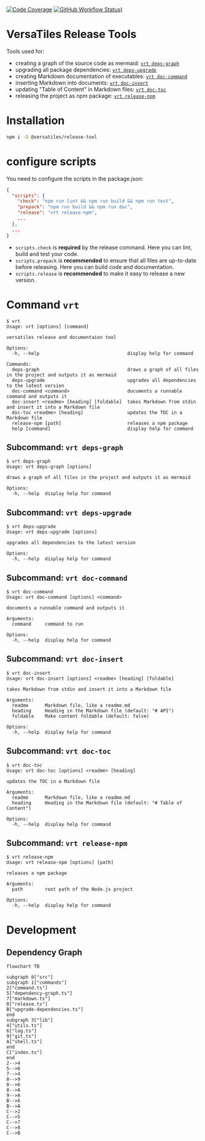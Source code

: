 [![Code Coverage](https://codecov.io/gh/versatiles-org/node-release-tool/branch/main/graph/badge.svg?token=IDHAI13M0K)](https://codecov.io/gh/versatiles-org/node-release-tool)
[![GitHub Workflow Status)](https://img.shields.io/github/actions/workflow/status/versatiles-org/node-release-tool/ci.yml)](https://github.com/versatiles-org/node-release-tool/actions/workflows/ci.yml)

# VersaTiles Release Tools

Tools used for:

* creating a graph of the source code as mermaid: [`vrt deps-graph`](#subcommand-vrt-deps-graph)
* upgrading all package dependencies: [`vrt deps-upgrade`](#subcommand-vrt-deps-upgrade)
* creating Markdown documentation of executables: [`vrt doc-command`](#subcommand-vrt-doc-command)
* inserting Markdown into documents: [`vrt doc-insert`](#subcommand-vrt-doc-insert)
* updating "Table of Content" in Markdown files: [`vrt doc-toc`](#subcommand-vrt-doc-toc)
* releasing the project as npm package: [`vrt release-npm`](#subcommand-vrt-release-npm)

# Installation

```bash
npm i -D @versatiles/release-tool
```

# configure scripts

You need to configure the scripts in the package.json:

```JSON
{
  "scripts": {
    "check": "npm run lint && npm run build && npm run test",
    "prepack": "npm run build && npm run doc",
    "release": "vrt release-npm",
    ...
  },
  ...
}
```

* `scripts.check` is **required** by the release command. Here you can lint, build and test your code.
* `scripts.prepack` is **recommended** to ensure that all files are up-to-date before releasing. Here you can build code and documentation.
* `scripts.release` is **recommended** to make it easy to release a new version.

# Command `vrt`

<!--- This chapter is generated automatically --->

```console
$ vrt
Usage: vrt [options] [command]

versatiles release and documentaion tool

Options:
  -h, --help                                display help for command

Commands:
  deps-graph                                draws a graph of all files in the project and outputs it as mermaid
  deps-upgrade                              upgrades all dependencies to the latest version
  doc-command <command>                     documents a runnable command and outputs it
  doc-insert <readme> [heading] [foldable]  takes Markdown from stdin and insert it into a Markdown file
  doc-toc <readme> [heading]                updates the TOC in a Markdown file
  release-npm [path]                        releases a npm package
  help [command]                            display help for command
```

## Subcommand: `vrt deps-graph`

```console
$ vrt deps-graph
Usage: vrt deps-graph [options]

draws a graph of all files in the project and outputs it as mermaid

Options:
  -h, --help  display help for command
```

## Subcommand: `vrt deps-upgrade`

```console
$ vrt deps-upgrade
Usage: vrt deps-upgrade [options]

upgrades all dependencies to the latest version

Options:
  -h, --help  display help for command
```

## Subcommand: `vrt doc-command`

```console
$ vrt doc-command
Usage: vrt doc-command [options] <command>

documents a runnable command and outputs it

Arguments:
  command     command to run

Options:
  -h, --help  display help for command
```

## Subcommand: `vrt doc-insert`

```console
$ vrt doc-insert
Usage: vrt doc-insert [options] <readme> [heading] [foldable]

takes Markdown from stdin and insert it into a Markdown file

Arguments:
  readme      Markdown file, like a readme.md
  heading     Heading in the Markdown file (default: "# API")
  foldable    Make content foldable (default: false)

Options:
  -h, --help  display help for command
```

## Subcommand: `vrt doc-toc`

```console
$ vrt doc-toc
Usage: vrt doc-toc [options] <readme> [heading]

updates the TOC in a Markdown file

Arguments:
  readme      Markdown file, like a readme.md
  heading     Heading in the Markdown file (default: "# Table of Content")

Options:
  -h, --help  display help for command
```

## Subcommand: `vrt release-npm`

```console
$ vrt release-npm
Usage: vrt release-npm [options] [path]

releases a npm package

Arguments:
  path        root path of the Node.js project

Options:
  -h, --help  display help for command
```

# Development

## Dependency Graph

<!--- This chapter is generated automatically --->

```mermaid
flowchart TB

subgraph 0["src"]
subgraph 1["commands"]
2["command.ts"]
5["dependency-graph.ts"]
7["markdown.ts"]
8["release.ts"]
B["upgrade-dependencies.ts"]
end
subgraph 3["lib"]
4["utils.ts"]
6["log.ts"]
9["git.ts"]
A["shell.ts"]
end
C["index.ts"]
end
2-->4
5-->6
7-->4
8-->9
8-->6
8-->A
9-->A
B-->6
B-->A
C-->2
C-->5
C-->7
C-->8
C-->B
```
